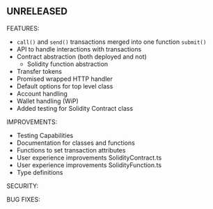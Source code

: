 ## UNRELEASED

FEATURES:

* `call()` and `send()` transactions merged into one function `submit()`
* API to handle interactions with transactions
* Contract abstraction (both deployed and not)
    * Solidity function abstraction
* Transfer tokens
* Promised wrapped HTTP handler
* Default options for top level class
* Account handling 
* Wallet handling (WiP)
* Added testing for Solidity Contract class

IMPROVEMENTS:

* Testing Capabilities
* Documentation for classes and functions
* Functions to set transaction attributes
* User experience improvements SolidityContract.ts
* User experience improvements SolidityFunction.ts
* Type definitions


SECURITY:

BUG FIXES:
